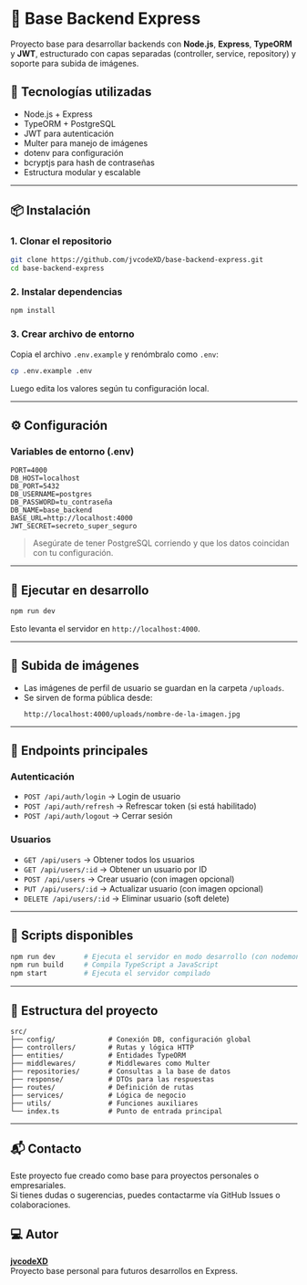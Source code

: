 # 🧱 Base Backend Express

Proyecto base para desarrollar backends con **Node.js**, **Express**, **TypeORM** y **JWT**, estructurado con capas separadas (controller, service, repository) y soporte para subida de imágenes.

## 🚀 Tecnologías utilizadas

- Node.js + Express
- TypeORM + PostgreSQL
- JWT para autenticación
- Multer para manejo de imágenes
- dotenv para configuración
- bcryptjs para hash de contraseñas
- Estructura modular y escalable

---

## 📦 Instalación

### 1. Clonar el repositorio

```bash
git clone https://github.com/jvcodeXD/base-backend-express.git
cd base-backend-express
```

### 2. Instalar dependencias

```bash
npm install
```

### 3. Crear archivo de entorno

Copia el archivo `.env.example` y renómbralo como `.env`:

```bash
cp .env.example .env
```

Luego edita los valores según tu configuración local.

---

## ⚙️ Configuración

### Variables de entorno (.env)

```env
PORT=4000
DB_HOST=localhost
DB_PORT=5432
DB_USERNAME=postgres
DB_PASSWORD=tu_contraseña
DB_NAME=base_backend
BASE_URL=http://localhost:4000
JWT_SECRET=secreto_super_seguro
```

> Asegúrate de tener PostgreSQL corriendo y que los datos coincidan con tu configuración.

---

## 🧪 Ejecutar en desarrollo

```bash
npm run dev
```

Esto levanta el servidor en `http://localhost:4000`.

---

## 📂 Subida de imágenes

- Las imágenes de perfil de usuario se guardan en la carpeta `/uploads`.
- Se sirven de forma pública desde:
  ```
  http://localhost:4000/uploads/nombre-de-la-imagen.jpg
  ```

---

## 🔐 Endpoints principales

### Autenticación

- `POST /api/auth/login` → Login de usuario
- `POST /api/auth/refresh` → Refrescar token (si está habilitado)
- `POST /api/auth/logout` → Cerrar sesión

### Usuarios

- `GET /api/users` → Obtener todos los usuarios
- `GET /api/users/:id` → Obtener un usuario por ID
- `POST /api/users` → Crear usuario (con imagen opcional)
- `PUT /api/users/:id` → Actualizar usuario (con imagen opcional)
- `DELETE /api/users/:id` → Eliminar usuario (soft delete)

---

## 🧰 Scripts disponibles

```bash
npm run dev       # Ejecuta el servidor en modo desarrollo (con nodemon)
npm run build     # Compila TypeScript a JavaScript
npm start         # Ejecuta el servidor compilado
```

---

## 🧾 Estructura del proyecto

```
src/
├── config/             # Conexión DB, configuración global
├── controllers/        # Rutas y lógica HTTP
├── entities/           # Entidades TypeORM
├── middlewares/        # Middlewares como Multer
├── repositories/       # Consultas a la base de datos
├── response/           # DTOs para las respuestas
├── routes/             # Definición de rutas
├── services/           # Lógica de negocio
├── utils/              # Funciones auxiliares
└── index.ts            # Punto de entrada principal
```

---

## 📬 Contacto

Este proyecto fue creado como base para proyectos personales o empresariales.  
Si tienes dudas o sugerencias, puedes contactarme vía GitHub Issues o colaboraciones.

## 💻 Autor

**[jvcodeXD](https://github.com/jvcodeXD)**  
Proyecto base personal para futuros desarrollos en Express.
